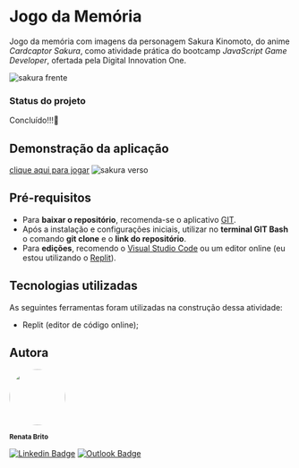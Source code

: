 # Jogo da Memória

Jogo da memória com imagens da personagem Sakura Kinomoto, do anime *Cardcaptor Sakura*, como atividade prática do bootcamp *JavaScript Game Developer*, ofertada pela Digital Innovation One.

![sakura frente](https://user-images.githubusercontent.com/93830634/184262014-3511effb-0206-4381-ae37-cdf888d33143.png)


### Status do projeto
Concluído!!!:cherry_blossom:


## Demonstração da aplicação
[clique aqui para jogar](https://renatabc.github.io/memory-s-game-cardcaptors-sakura/)
![sakura verso](https://user-images.githubusercontent.com/93830634/184262141-42ab09cb-9170-44d4-a35b-eeb7b5cd5717.png)


## Pré-requisitos
- Para **baixar o repositório**, recomenda-se o aplicativo [GIT](https://git-scm.com/downloads).
- Após a instalação e configurações iniciais, utilizar no **terminal GIT Bash** o comando **git clone** e o **link do repositório**.
- Para **edições**, recomendo o [Visual Studio Code](https://code.visualstudio.com/download) ou um editor online (eu estou utilizando o [Replit](http://replit.com)).


## Tecnologias utilizadas
As seguintes ferramentas foram utilizadas na construção dessa atividade:
- Replit (editor de código online);


## Autora
<img style="border-radius: 50%;" src="https://avatars.githubusercontent.com/u/93830634?s=400&u=6adaba5d61e8bc151b25462fb36582bb32a7e146&v=4" width="100px;" height="100px;" alt=""/>

<sub><b>Renata Brito</b></sub>

[![Linkedin Badge](https://img.shields.io/badge/-Renata-blue?style=flat-square&logo=Linkedin&logoColor=white&link=https://www.linkedin.com/in/renata-brito-601b83222/)](https://www.linkedin.com/in/renata-brito-601b83222/)
[![Outlook Badge](https://img.shields.io/badge/-renatabc12@outlook.com-c14438?style=flat-square&logo=Outlook&logoColor=white&link=mailto:renatabc12@outlook.com)](mailto:renatabc12@outlook.com)

